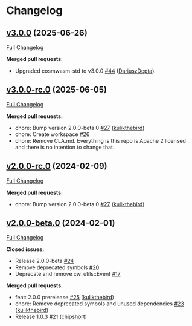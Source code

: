 # Changelog

## [v3.0.0](https://github.com/CosmWasm/cw-minus/tree/v3.0.0) (2025-06-26)

[Full Changelog](https://github.com/CosmWasm/cw-minus/compare/v3.0.0-rc.0...v3.0.0)

**Merged pull requests:**

- Upgraded cosmwasm-std to v3.0.0 [\#44](https://github.com/CosmWasm/cw-minus/pull/44) ([DariuszDepta](https://github.com/DariuszDepta))

## [v3.0.0-rc.0](https://github.com/CosmWasm/cw-minus/tree/v3.0.0-rc.0) (2025-06-05)

[Full Changelog](https://github.com/CosmWasm/cw-minus/compare/v2.0.0-rc.0...v3.0.0-rc.0)

**Merged pull requests:**

- chore: Bump version 2.0.0-beta.0 [\#27](https://github.com/CosmWasm/cw-minus/pull/27) ([kulikthebird](https://github.com/kulikthebird))
- chore: Create workspace [\#26](https://github.com/CosmWasm/cw-minus/pull/26)
- chore: Remove CLA.md. Everything is this repo is Apache 2 licensed and there is no intention to change that.

## [v2.0.0-rc.0](https://github.com/CosmWasm/cw-minus/tree/v2.0.0-rc.0) (2024-02-09)

[Full Changelog](https://github.com/CosmWasm/cw-minus/compare/v2.0.0-beta.0...v2.0.0-rc.0)

**Merged pull requests:**

- chore: Bump version 2.0.0-beta.0 [\#27](https://github.com/CosmWasm/cw-minus/pull/27) ([kulikthebird](https://github.com/kulikthebird))

## [v2.0.0-beta.0](https://github.com/CosmWasm/cw-minus/tree/v2.0.0-beta.0) (2024-02-01)

[Full Changelog](https://github.com/CosmWasm/cw-minus/compare/v1.0.3...v2.0.0-beta.0)

**Closed issues:**

- Release 2.0.0-beta [\#24](https://github.com/CosmWasm/cw-minus/issues/24)
- Remove deprecated symbols [\#20](https://github.com/CosmWasm/cw-minus/issues/20)
- Deprecate and remove cw_utils::Event [\#17](https://github.com/CosmWasm/cw-minus/issues/17)

**Merged pull requests:**

- feat: 2.0.0 prerelease [\#25](https://github.com/CosmWasm/cw-minus/pull/25) ([kulikthebird](https://github.com/kulikthebird))
- chore: Remove deprecated symbols and unused dependencies [\#23](https://github.com/CosmWasm/cw-minus/pull/23) ([kulikthebird](https://github.com/kulikthebird))
- Release 1.0.3 [\#21](https://github.com/CosmWasm/cw-minus/pull/21) ([chipshort](https://github.com/chipshort))
